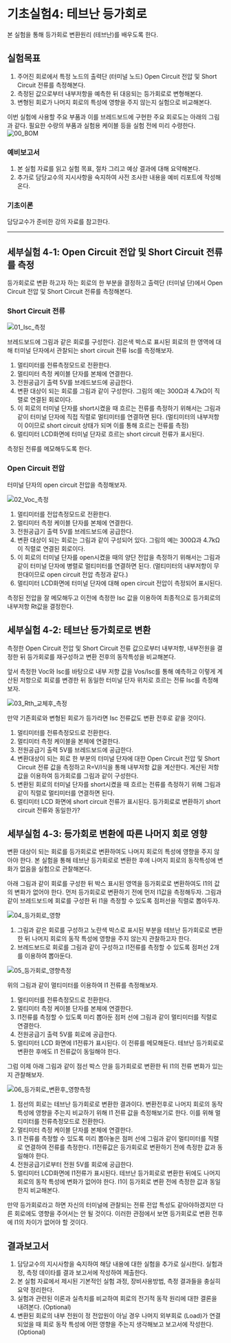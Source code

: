 
# 기초실험4: 테브난 등가회로

본 실험을 통해 등가회로 변환원리 (테브난)를 배우도록 한다.

## 실험목표
1. 주어진 회로에서 특정 노드의 출력단 (터미널 노드) Open Circuit 전압 및 Short Circuit 전류를 측정해본다.
2. 측정된 값으로부터 내부저항을 예측한 뒤 대응되는 등가회로로 변형해본다. 
3. 변형된 회로가 나머지 회로의 특성에 영향을 주지 않는지 실험으로 비교해본다.



이번 실험에 사용할 주요 부품과 이를 브레드보드에 구현한 주요 회로도는 아래의 그림과 같다. 필요한 수량의 부품과 실험용 케이블 등을 실험 전에 미리 수령한다.
![00_BOM](./images/00.jpg '실험에 사용할 부품 및 주요 회로도')



### 예비보고서

1. 본 실험 자료를 읽고 실험 목표, 절차 그리고 예상 결과에 대해 요약해본다. 
2. 추가로 담당교수의 지시사항을 숙지하여 사전 조사한 내용을 예비 리포트에 작성해 온다.

### 기초이론

담당교수가 준비한 강의 자료를 참고한다.



------------------------
## 세부실험 4-1: Open Circuit 전압 및 Short Circuit 전류를 측정

등가회로로 변환 하고자 하는 회로의 한 부분을 결정하고 출력단 (터미널 단)에서 Open Circuit 전압 및 Short Circuit 전류를 측정해본다.

### Short Circuit 전류

![01_Isc_측정](./images/01x.jpg 'short circuit 전류 측정')

브레드보드에 그림과 같은 회로를 구성한다. 검은색 박스로 표시된 회로의 한 영역에 대해 터미널 단자에서 관찰되는 short circuit 전류 Isc를 측정해보자.

1. 멀티미터를 전류측정모드로 전환한다.
2. 멀티미터 측정 케이블 단자를 본체에 연결한다.
3. 전원공급기 출력 5V를 브레드보드에 공급한다.
4. 변환 대상이 되는 회로를 그림과 같이 구성한다. 그림의 예는 300Ω과 4.7kΩ이 직렬로 연결된 회로이다. 
5. 이 회로의 터미널 단자를 short시켰을 때 흐르는 전류를 측정하기 위해서는 그림과 같이 터미널 단자에 직접 직렬로 멀티미터를 연결하면 된다. (멀티미터의 내부저항이 0이므로 short circuit 상태가 되며 이를 통해 흐르는 전류를 측정)
6. 멀티미터 LCD화면에 터미널 단자로 흐르는 short circuit 전류가 표시된다.

측정된 전류를 메모해두도록 한다.



### Open Circuit 전압

터미널 단자의 open circuit 전압을 측정해보자.

![02_Voc_측정](./images/02x.jpg 'open circuit 전압 측정')

1. 멀티미터를 전압측정모드로 전환한다.
2. 멀티미터 측정 케이블 단자를 본체에 연결한다.
3. 전원공급기 출력 5V를 브레드보드에 공급한다.
4. 변환 대상이 되는 회로는 그림과 같이 구성되어 있다. 그림의 예는 300Ω과 4.7kΩ이 직렬로 연결된 회로이다. 
5. 이 회로의 터미널 단자를 open시켰을 때의 양단 전압을 측정하기 위해서는 그림과 같이 터미널 단자에 병렬로 멀티미터를 연결하면 된다. (멀티미터의 내부저항이 무한대이므로 open circuit 전압 측정과 같다.)
6. 멀티미터 LCD화면에 터미널 단자에 대해 open circuit 전압이 측정되어 표시된다.

측정된 전압을 잘 메모해두고 이전에 측정한 Isc 값을 이용하여 최종적으로 등가회로의 내부저항 Rt값을 결정한다.



## 세부실험 4-2: 테브난 등가회로로 변환

측정한 Open Circuit 전압 및 Short Circuit 전류 값으로부터 내부저항, 내부전원을 결정한 뒤 등가회로를 재구성하고 변환 전후의 동작특성을 비교해본다.

앞서 측정한 Voc와 Isc를 바탕으로 내부 저항 값을 Vos/Isc를 통해 예측하고 이렇게 계산된 저항으로 회로를 변경한 뒤 동일한 터미널 단자 위치로 흐르는 전류 Isc를 측정해보자.

![03_Rth_교체후_측정](./images/03x.jpg '예측된 Rth로 교체한 뒤 전류 측정')

만약 기존회로와 변형된 회로가 등가라면 Isc 전류값도 변환 전후로 같을 것이다.

1. 멀티미터를 전류측정모드로 전환한다.
2. 멀티미터 측정 케이블을 본체에 연결한다.
3. 전원공급기 출력 5V를 브레드보드에 공급한다.
4. 변환대상이 되는 회로 한 부분의 터미널 단자에 대한 Open Circuit 전압 및 Short Circuit 전류 값을 측정하고 R=V/I식을 통해 내부저항 값을 계산한다. 계산된 저항 값을 이용하여 등가회로를 그림과 같이 구성한다.
5. 변환된 회로의 터미널 단자를 short시켰을 때 흐르는 전류를 측정하기 위해 그림과 같이 직렬로 멀티미터를 연결하면 된다. 
6. 멀티미터 LCD 화면에 short circuit 전류가 표시된다. 등가회로로 변환하기 short circuit 전류와 동일한가? 




## 세부실험 4-3: 등가회로 변환에 따른 나머지 회로 영향

변환 대상이 되는 회로를 등가회로로 변환하여도 나머지 회로의 특성에 영향을 주지 않아야 한다. 본 실험을 통해 테브난 등가회로로 변환한 후에 나머지 회로의 동작특성에 변화가 없음을 실험으로 관찰해본다.

아래 그림과 같이 회로를 구성한 뒤 박스 표시된 영역을 등가회로로 변환하여도 I1의 값의 변화가 없어야 한다. 먼저 등가회로로 변환하기 전에 먼저 I1값을 측정해두자. 그림과 같이 브레드보드에 회로를 구성한 뒤 I1을 측정할 수 있도록 점퍼선을 직렬로 뽑아두자.

![04_등가회로_영향](./images/04x.jpg '등가회로로 변환한 후 나머지 회로의 특성 측정')

1. 그림과 같은 회로를 구성하고 노란색 박스로 표시된 부분을 테브난 등가회로로 변환한 뒤 나머지 회로의 동작 특성에 영향을 주지 않는지 관찰하고자 한다. 
2. 브레드보드로 회로를 그림과 같이 구성하고 I1전류를 측정할 수 있도록 점퍼선 2개를 이용하여 뽑아둔다.



![05_등가회로_영향측정](./images/05x.jpg '등가회로로 변환한 후 나머지 회로의 특성 측정')

위의 그림과 같이 멀티미터를 이용하여 I1 전류를 측정해보자.

1. 멀티미터를 전류측정모드로 전환한다.
2. 멀티미터 측정 케이블 단자를 본체에 연결한다.
3. I1전류를 측정할 수 있도록 미리 뽑아둔 점퍼 선에 그림과 같이 멀티미터를 직렬로 연결한다.
4. 전원공급기 출력 5V를 회로에 공급한다.
5. 멀티미터 LCD 화면에 I1전류가 표시된다. 이 전류를 메모해둔다. 테브난 등가회로로 변환한 후에도 I1 전류값이 동일해야 한다.



그럼 이제 아래 그림과 같이 점선 박스 안을 등가회로로 변환한 뒤 I1의 전류 변화가 있는지 관찰해보자.

![06_등가회로_변환후_영향측정](./images/06x.jpg '등가회로로 변환한 후 나머지 회로의 특성 측정')

1. 점선의 회로는 테브난 등가회로로 변환한 결과이다. 변환전후로 나머지 회로의 동작특성에 영향을 주는지 비교하기 위해 I1 전류 값을 측정해보기로 한다. 이를 위해 멀티미터를 전류측정모드로 전환한다.
2. 멀티미터 측정 케이블 단자를 본체에 연결한다.
3. I1 전류를 측정할 수 있도록 미리 뽑아놓은 점퍼 선에 그림과 같이 멀티미터를 직렬로 연결하여 전류를 측정한다. I1전류값은 등가회로로 변환하기 전에 측정한 값과 동일해야 한다.
4. 전원공급기로부터 전원 5V를 회로에 공급한다.
5. 멀티미터 LCD화면에 I1전류가 표시된다. 테브난 등가회로로 변환한 뒤에도 나머지 회로의 동작 특성에 변화가 없어야 한다. I1이 등가회로 변환 전에 측정한 값과 동일한지 비교해본다.

만약 등가회로라고 하면 자신의 터미널에 관찰되는 전류 전압 특성도 같아야하겠지만 다른 회로에도 영향을 주어서는 안 될 것이다. 이러한 관점에서 보면 등가회로로 변환 전후에 I1의 차이가 없어야 할 것이다.



## 결과보고서

1. 담당교수의 지시사항을 숙지하여 해당 내용에 대한 실험을 추가로 실시한다. 실험과정, 측정 데이타를 결과 보고서에 작성하여 제출한다.
2. 본 실험 자료에서 제시된 기본적인 실험 과정, 장비사용방법, 측정 결과들을 충실히 요약 정리한다. 
3. 실험과 관련된 이론과 실측치를 비교하여 회로의 전기적 동작 원리에 대한 결론을 내려본다. (Optional) 
4. 변환된 회로의 내부 전원이 정 전압원이 아닐 경우 나머지 외부회로 (Load)가 연결되었을 때 회로 동작 특성에 어떤 영향을 주는지 생각해보고 보고서에 작성한다. (Optional)











